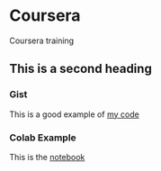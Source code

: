 # Coursera
Coursera training

## This is a second heading


### Gist
This is a good example of [my code](https://gist.github.com/NunoMMFernandes/c284e59391a3b01b7038f960bf043685)

### Colab Example
This is the [notebook](technical_docs.ipynb)
